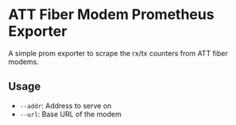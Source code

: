# ATT Fiber Modem Prometheus Exporter

A simple prom exporter to scrape the rx/tx counters from ATT fiber modems.


## Usage

- `--addr`: Address to serve on
- `--url`: Base URL of the modem
